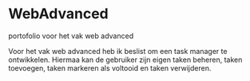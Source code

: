 # WebAdvanced
portofolio voor het vak web advanced

Voor het vak web advanced heb ik beslist om een task manager te ontwikkelen. Hiermaa kan de gebruiker zijn eigen taken beheren, taken toevoegen, taken markeren als voltooid en taken verwijderen.